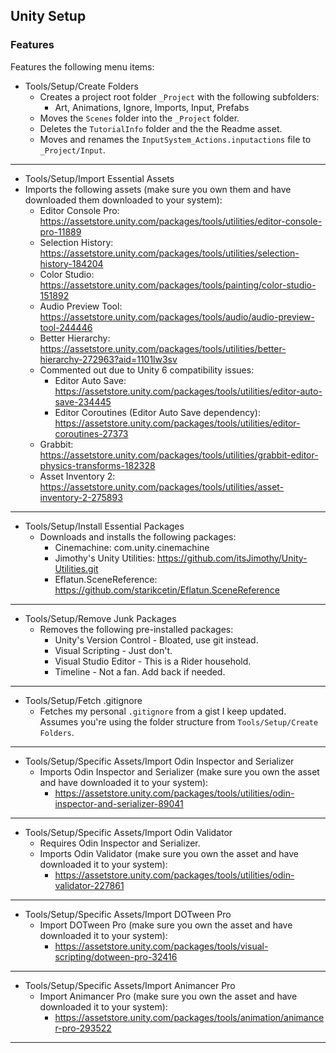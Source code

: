 ## Unity Setup

### Features
Features the following menu items:
- Tools/Setup/Create Folders
  - Creates a project root folder `_Project` with the following subfolders:
    - Art, Animations, Ignore, Imports, Input, Prefabs
  - Moves the `Scenes` folder into the `_Project` folder.
  - Deletes the `TutorialInfo` folder and the the Readme asset.
  - Moves and renames the `InputSystem_Actions.inputactions` file to `_Project/Input`.
---
- Tools/Setup/Import Essential Assets
- Imports the following assets (make sure you own them and have downloaded them downloaded to your system):
  - Editor Console Pro: https://assetstore.unity.com/packages/tools/utilities/editor-console-pro-11889
  - Selection History: https://assetstore.unity.com/packages/tools/utilities/selection-history-184204
  - Color Studio: https://assetstore.unity.com/packages/tools/painting/color-studio-151892
  - Audio Preview Tool: https://assetstore.unity.com/packages/tools/audio/audio-preview-tool-244446
  - Better Hierarchy: https://assetstore.unity.com/packages/tools/utilities/better-hierarchy-272963?aid=1101lw3sv
  - Commented out due to Unity 6 compatibility issues:
    - Editor Auto Save: https://assetstore.unity.com/packages/tools/utilities/editor-auto-save-234445
    - Editor Coroutines (Editor Auto Save dependency): https://assetstore.unity.com/packages/tools/utilities/editor-coroutines-27373
  - Grabbit: https://assetstore.unity.com/packages/tools/utilities/grabbit-editor-physics-transforms-182328
  - Asset Inventory 2: https://assetstore.unity.com/packages/tools/utilities/asset-inventory-2-275893
---
- Tools/Setup/Install Essential Packages
  - Downloads and installs the following packages:
    - Cinemachine: com.unity.cinemachine
    - Jimothy's Unity Utilities: https://github.com/itsJimothy/Unity-Utilities.git
    - Eflatun.SceneReference: https://github.com/starikcetin/Eflatun.SceneReference
---
- Tools/Setup/Remove Junk Packages
  - Removes the following pre-installed packages:
    - Unity's Version Control - Bloated, use git instead.
    - Visual Scripting - Just don't.
    - Visual Studio Editor - This is a Rider household.
    - Timeline - Not a fan. Add back if needed.
---
- Tools/Setup/Fetch .gitignore
  - Fetches my personal `.gitignore` from a gist I keep updated. Assumes you're using the folder structure from `Tools/Setup/Create Folders`.
---
- Tools/Setup/Specific Assets/Import Odin Inspector and Serializer
  - Imports Odin Inspector and Serializer (make sure you own the asset and have downloaded it to your system):
    - https://assetstore.unity.com/packages/tools/utilities/odin-inspector-and-serializer-89041
---
- Tools/Setup/Specific Assets/Import Odin Validator
  - Requires Odin Inspector and Serializer.
  - Imports Odin Validator (make sure you own the asset and have downloaded it to your system):
    - https://assetstore.unity.com/packages/tools/utilities/odin-validator-227861
---
- Tools/Setup/Specific Assets/Import DOTween Pro
  - Import DOTween Pro (make sure you own the asset and have downloaded it to your system):
    - https://assetstore.unity.com/packages/tools/visual-scripting/dotween-pro-32416
---
- Tools/Setup/Specific Assets/Import Animancer Pro
  - Import Animancer Pro (make sure you own the asset and have downloaded it to your system):
    - https://assetstore.unity.com/packages/tools/animation/animancer-pro-293522
---
